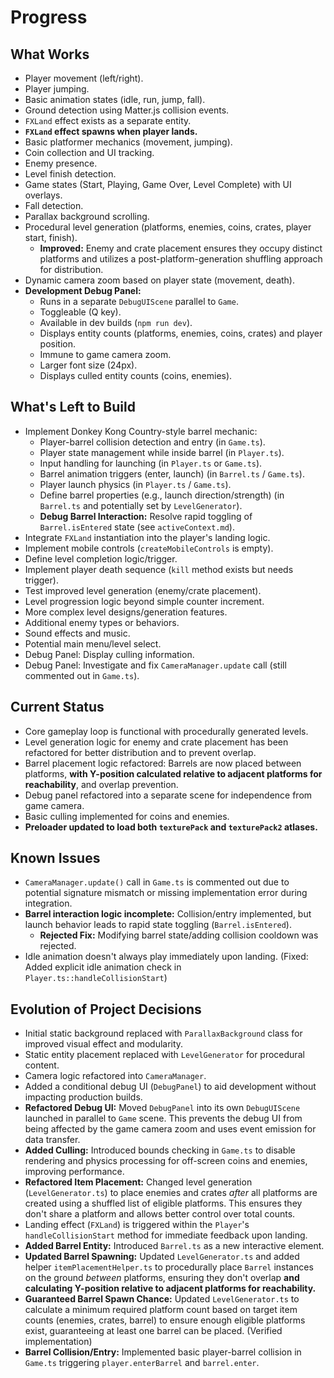 # Progress

## What Works

- Player movement (left/right).
- Player jumping.
- Basic animation states (idle, run, jump, fall).
- Ground detection using Matter.js collision events.
- `FXLand` effect exists as a separate entity.
- **`FXLand` effect spawns when player lands.**
- Basic platformer mechanics (movement, jumping).
- Coin collection and UI tracking.
- Enemy presence.
- Level finish detection.
- Game states (Start, Playing, Game Over, Level Complete) with UI overlays.
- Fall detection.
- Parallax background scrolling.
- Procedural level generation (platforms, enemies, coins, crates, player start, finish).
  - **Improved:** Enemy and crate placement ensures they occupy distinct platforms and utilizes a post-platform-generation shuffling approach for distribution.
- Dynamic camera zoom based on player state (movement, death).
- **Development Debug Panel:**
  - Runs in a separate `DebugUIScene` parallel to `Game`.
  - Toggleable (Q key).
  - Available in dev builds (`npm run dev`).
  - Displays entity counts (platforms, enemies, coins, crates) and player position.
  - Immune to game camera zoom.
  - Larger font size (24px).
  - Displays culled entity counts (coins, enemies).

## What's Left to Build

- Implement Donkey Kong Country-style barrel mechanic:
  - Player-barrel collision detection and entry (in `Game.ts`).
  - Player state management while inside barrel (in `Player.ts`).
  - Input handling for launching (in `Player.ts` or `Game.ts`).
  - Barrel animation triggers (enter, launch) (in `Barrel.ts` / `Game.ts`).
  - Player launch physics (in `Player.ts` / `Game.ts`).
  - Define barrel properties (e.g., launch direction/strength) (in `Barrel.ts` and potentially set by `LevelGenerator`).
  - **Debug Barrel Interaction:** Resolve rapid toggling of `Barrel.isEntered` state (see `activeContext.md`).
- Integrate `FXLand` instantiation into the player's landing logic.
- Implement mobile controls (`createMobileControls` is empty).
- Define level completion logic/trigger.
- Implement player death sequence (`kill` method exists but needs trigger).
- Test improved level generation (enemy/crate placement).
- Level progression logic beyond simple counter increment.
- More complex level designs/generation features.
- Additional enemy types or behaviors.
- Sound effects and music.
- Potential main menu/level select.
- Debug Panel: Display culling information.
- Debug Panel: Investigate and fix `CameraManager.update` call (still commented out in `Game.ts`).

## Current Status

- Core gameplay loop is functional with procedurally generated levels.
- Level generation logic for enemy and crate placement has been refactored for better distribution and to prevent overlap.
- Barrel placement logic refactored: Barrels are now placed between platforms, **with Y-position calculated relative to adjacent platforms for reachability**, and overlap prevention.
- Debug panel refactored into a separate scene for independence from game camera.
- Basic culling implemented for coins and enemies.
- **Preloader updated to load both `texturePack` and `texturePack2` atlases.**

## Known Issues

- `CameraManager.update()` call in `Game.ts` is commented out due to potential signature mismatch or missing implementation error during integration.
- **Barrel interaction logic incomplete:** Collision/entry implemented, but launch behavior leads to rapid state toggling (`Barrel.isEntered`).
  - **Rejected Fix:** Modifying barrel state/adding collision cooldown was rejected.
- Idle animation doesn't always play immediately upon landing. (Fixed: Added explicit idle animation check in `Player.ts::handleCollisionStart`)

## Evolution of Project Decisions

- Initial static background replaced with `ParallaxBackground` class for improved visual effect and modularity.
- Static entity placement replaced with `LevelGenerator` for procedural content.
- Camera logic refactored into `CameraManager`.
- Added a conditional debug UI (`DebugPanel`) to aid development without impacting production builds.
- **Refactored Debug UI:** Moved `DebugPanel` into its own `DebugUIScene` launched in parallel to `Game` scene. This prevents the debug UI from being affected by the game camera zoom and uses event emission for data transfer.
- **Added Culling:** Introduced bounds checking in `Game.ts` to disable rendering and physics processing for off-screen coins and enemies, improving performance.
- **Refactored Item Placement:** Changed level generation (`LevelGenerator.ts`) to place enemies and crates _after_ all platforms are created using a shuffled list of eligible platforms. This ensures they don't share a platform and allows better control over total counts.
- Landing effect (`FXLand`) is triggered within the `Player`'s `handleCollisionStart` method for immediate feedback upon landing.
- **Added Barrel Entity:** Introduced `Barrel.ts` as a new interactive element.
- **Updated Barrel Spawning:** Updated `LevelGenerator.ts` and added helper `itemPlacementHelper.ts` to procedurally place `Barrel` instances on the ground _between_ platforms, ensuring they don't overlap **and calculating Y-position relative to adjacent platforms for reachability.**
- **Guaranteed Barrel Spawn Chance:** Updated `LevelGenerator.ts` to calculate a minimum required platform count based on target item counts (enemies, crates, barrel) to ensure enough eligible platforms exist, guaranteeing at least one barrel can be placed. (Verified implementation)
- **Barrel Collision/Entry:** Implemented basic player-barrel collision in `Game.ts` triggering `player.enterBarrel` and `barrel.enter`.

